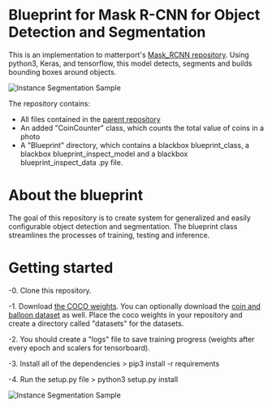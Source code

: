 # Blueprint for Mask R-CNN for Object Detection and Segmentation

This is an implementation to matterport's [Mask_RCNN repository](https://github.com/matterport/Mask_RCNN). Using python3, Keras, and tensorflow, this model detects, segments and builds bounding boxes around objects. 

![Instance Segmentation Sample](assets/street.png)

The repository contains: 
  - All files contained in the [parent repository](https://github.com/matterport/Mask_RCNN)
  - An added "CoinCounter" class, which counts the total value of coins in a photo
  - A "Blueprint" directory, which contains a blackbox blueprint_class, a blackbox blueprint_inspect_model and a blackbox           blueprint_inspect_data .py file.
 
# About the blueprint

The goal of this repository is to create system for generalized and easily configurable object detection and segmentation. The blueprint class streamlines the processes of training, testing and inference.


# Getting started
-0. Clone this repository.

-1. Download [the COCO weights](https://www.dropbox.com/s/acoxck93wmuq151/mask_rcnn_coco.h5?dl=0). You can optionally download the [coin and balloon dataset](https://www.dropbox.com/sh/5ywnb1788fhlrps/AAAoj0S2gjoKf6am077DQ_UAa?dl=0) as well. Place the coco weights in your repository and create a directory called "datasets" for the datasets.

-2. You should create a "logs" file to save training progress (weights after every epoch and scalers for tensorboard). 

-3. Install all of the dependencies > pip3 install -r requirements

-4. Run the setup.py file > python3 setup.py install

![Instance Segmentation Sample](assets/balloon_color_splash.gif)

